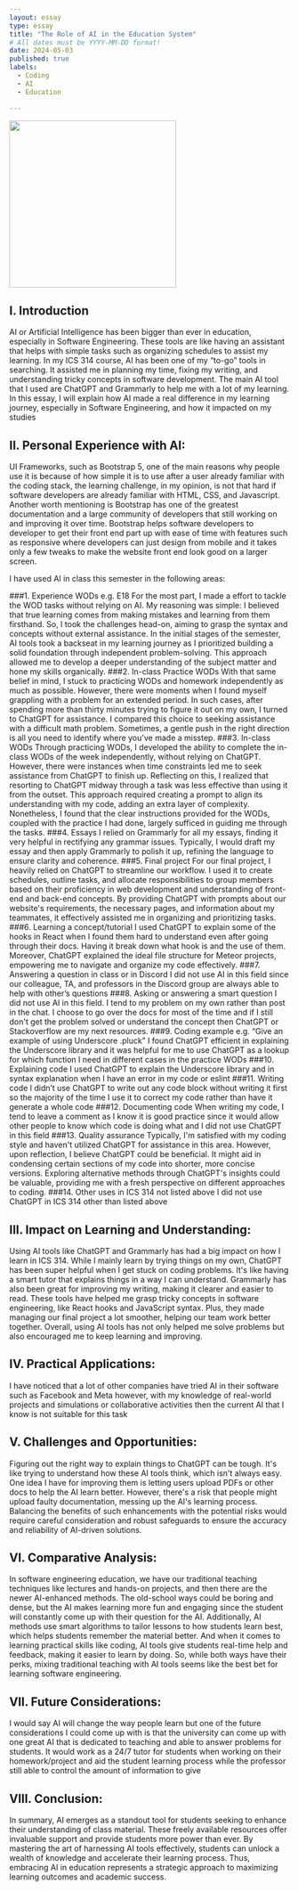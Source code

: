```yaml
---
layout: essay
type: essay
title: "The Role of AI in the Education System"
# All dates must be YYYY-MM-DD format!
date: 2024-05-03
published: true
labels:
  - Coding
  - AI
  - Education

---
```


<img width="300px" class="rounded float-start pe-4" src="https://encrypted-tbn0.gstatic.com/images?q=tbn:ANd9GcToqWZng7OcDD7I2o0g-WjwEOVv0oj-oOF6IzfIeqxZhQ&s">


## I. Introduction

AI or Artificial Intelligence has been bigger than ever in education, especially in Software Engineering. These tools are like having an assistant that helps with simple tasks such as organizing schedules to assist my learning. In my ICS 314 course, AI has been one of my “to-go” tools in searching. It assisted me in planning my time, fixing my writing, and understanding tricky concepts in software development. The main AI tool that I used are ChatGPT and Grammarly to help me with a lot of my learning. In this essay, I will explain how AI made a real difference in my learning journey, especially in Software Engineering, and how it impacted on my studies


## II. Personal Experience with AI:

UI Frameworks, such as Bootstrap 5, one of the main reasons why people use it is because of how simple it is to use after a user already familiar with the coding stack, the learning challenge, in my opinion, is not that hard if software developers are already familiar with HTML, CSS, and Javascript. Another worth mentioning is Bootstrap has one of the greatest documentation and a large community of developers that still working on and improving it over time. Bootstrap helps software developers to developer to get their front end part up with ease of time with features such as responsive where developers can just design from mobile and it takes only a few tweaks to make the website front end look good on a larger screen.

I have used AI in class this semester in the following areas:

  ###1. Experience WODs e.g. E18
	For the most part, I made a effort to tackle the WOD tasks without relying on AI. My reasoning was simple: I believed that true learning comes from making mistakes and learning from them firsthand. So, I took the challenges head-on, aiming to grasp the syntax and concepts without external assistance. In the initial stages of the semester, AI tools took a backseat in my learning journey as I prioritized building a solid foundation through independent problem-solving. This approach allowed me to develop a deeper understanding of the subject matter and hone my skills organically.
  ###2. In-class Practice WODs
	With that same belief in mind, I stuck to practicing WODs and homework independently as much as possible. However, there were moments when I found myself grappling with a problem for an extended period. In such cases, after spending more than thirty minutes trying to figure it out on my own, I turned to ChatGPT for assistance. I compared this choice to seeking assistance with a difficult math problem. Sometimes, a gentle push in the right direction is all you need to identify where you've made a misstep.
  ###3. In-class WODs
	Through practicing WODs, I developed the ability to complete the in-class WODs of the week independently, without relying on ChatGPT. However, there were instances when time constraints led me to seek assistance from ChatGPT to finish up. Reflecting on this, I realized that resorting to ChatGPT midway through a task was less effective than using it from the outset. This approach required creating a prompt to align its understanding with my code, adding an extra layer of complexity. Nonetheless, I found that the clear instructions provided for the WODs, coupled with the practice I had done, largely sufficed in guiding me through the tasks.
  ###4. Essays
I relied on Grammarly for all my essays, finding it very helpful  in rectifying any grammar issues. Typically, I would draft my essay and then apply Grammarly to polish it up, refining the language to ensure clarity and coherence. 
  ###5. Final project
	For our final project, I heavily relied on ChatGPT to streamline our workflow. I used it to create schedules, outline tasks, and allocate responsibilities to group members based on their proficiency in web development and understanding of front-end and back-end concepts. By providing ChatGPT with prompts about our website's requirements, the necessary pages, and information about my teammates, it effectively assisted me in organizing and prioritizing tasks.
  ###6. Learning a concept/tutorial
	I used ChatGPT to explain some of the hooks in React when I found them hard to understand even after going through their docs. Having it break down what hook is and the use of them. Moreover, ChatGPT explained the ideal file structure for Meteor projects, empowering me to navigate and organize my code effectively.
  ###7. Answering a question in class or in Discord
	I did not use AI in this field since our colleague, TA, and professors in the Discord group are always able to help with other’s questions
  ###8. Asking or answering a smart question
	I did not use AI in this field. I tend to my problem on my own rather than post in the chat. I choose to go over the docs for most of the time and if I still don't get the problem solved or understand the concept then ChatGPT or Stackoverflow are my next resources.
  ###9. Coding example e.g. “Give an example of using Underscore .pluck”
	I found ChatGPT efficient in explaining the Underscore library and it was helpful for me to use ChatGPT as a lookup for which function I need in different cases in the practice WODs
  ###10. Explaining code
	I used ChatGPT to explain the Underscore library and in syntax explanation when I have an error in my code or eslint
  ###11. Writing code
	I didn’t use ChatGPT to write out any code block without writing it first so the majority of the time I use it to correct my code rather than have it generate a whole code
  ###12. Documenting code
	When writing my code, I tend to leave a comment as I know it is good practice since it would allow other people to know which code is doing what and I did not use ChatGPT in this field
  ###13. Quality assurance 
	Typically, I'm satisfied with my coding style and haven't utilized ChatGPT for assistance in this area. However, upon reflection, I believe ChatGPT could be beneficial. It might aid in condensing certain sections of my code into shorter, more concise versions. Exploring alternative methods through ChatGPT's insights could be valuable, providing me with a fresh perspective on different approaches to coding.
  ###14. Other uses in ICS 314 not listed above
	I did not use ChatGPT in ICS 314 other than listed above
## III. Impact on Learning and Understanding:
Using AI tools like ChatGPT and Grammarly has had a big impact on how I learn in ICS 314. While I mainly learn by trying things on my own, ChatGPT has been super helpful when I get stuck on coding problems. It's like having a smart tutor that explains things in a way I can understand. Grammarly has also been great for improving my writing, making it clearer and easier to read. These tools have helped me grasp tricky concepts in software engineering, like React hooks and JavaScript syntax. Plus, they made managing our final project a lot smoother, helping our team work better together. Overall, using AI tools has not only helped me solve problems but also encouraged me to keep learning and improving.

## IV. Practical Applications:
I have noticed that a lot of other companies have tried AI in their software such as Facebook and Meta however, with my knowledge of real-world projects and simulations or collaborative activities then the current AI that I know is not suitable for this task

## V. Challenges and Opportunities:

Figuring out the right way to explain things to ChatGPT can be tough. It's like trying to understand how these AI tools think, which isn't always easy. One idea I have for improving them is letting users upload PDFs or other docs to help the AI learn better. However, there's a risk that people might upload faulty documentation, messing up the AI's learning process. Balancing the benefits of such enhancements with the potential risks would require careful consideration and robust safeguards to ensure the accuracy and reliability of AI-driven solutions.
## VI. Comparative Analysis:
In software engineering education, we have our traditional teaching techniques like lectures and hands-on projects, and then there are the newer AI-enhanced methods. The old-school ways could be boring and dense, but the AI makes learning more fun and engaging since the student will constantly come up with their question for the AI. Additionally, AI methods use smart algorithms to tailor lessons to how students learn best, which helps students remember the material better. And when it comes to learning practical skills like coding, AI tools give students real-time help and feedback, making it easier to learn by doing. So, while both ways have their perks, mixing traditional teaching with AI tools seems like the best bet for learning software engineering.
## VII. Future Considerations:
I would say AI will change the way people learn but one of the future considerations I could come up with is that the university can come up with one great AI that is dedicated to teaching and able to answer problems for students. It would work as a 24/7 tutor for students when working on their homework/project and aid the student learning process while the professor still able to control the amount of information to give

## VIII. Conclusion:
In summary, AI emerges as a standout tool for students seeking to enhance their understanding of class material. These freely available resources offer invaluable support and provide students more power than ever. By mastering the art of harnessing AI tools effectively, students can unlock a wealth of knowledge and accelerate their learning process. Thus, embracing AI in education represents a strategic approach to maximizing learning outcomes and academic success.
